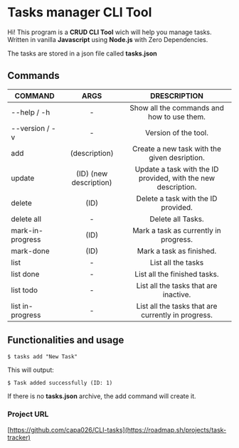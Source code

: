 # Tasks manager **CLI Tool**

Hi! This program is a **CRUD CLI Tool** wich will help you manage tasks. Written in vanilla **Javascript** using **Node.js** with Zero Dependencies.

The tasks are stored in a json file called **tasks.json**

## Commands

| COMMAND          |          ARGS          |                         DRESCRIPTION                          |
| ---------------- | :--------------------: | :-----------------------------------------------------------: |
| --help / -h      |           -            |          Show all the commands and how to use them.           |
| --version / -v   |           -            |                     Version of the tool.                      |
| add              |     (description)      |         Create a new task with the given desription.          |
| update           | (ID) (new description) | Update a task with the ID provided, with the new description. |
| delete           |          (ID)          |              Delete a task with the ID provided.              |
| delete all       |           -            |                       Delete all Tasks.                       |
| mark-in-progress |          (ID)          |             Mark a task as currently in progress.             |
| mark-done        |          (ID)          |                   Mark a task as finished.                    |
| list             |           -            |                      List all the tasks                       |
| list done        |           -            |                 List all the finished tasks.                  |
| list todo        |           -            |             List all the tasks that are inactive.             |
| list in-progress |           -            |      List all the tasks that are currently in progress.       |

## Functionalities and usage

`$ tasks add "New Task"`

This will output:

`$ Task added successfully (ID: 1)`

If there is no **tasks.json** archive, the add command will create it.

### Project URL
[https://github.com/capa026/CLI-tasks](https://roadmap.sh/projects/task-tracker)

